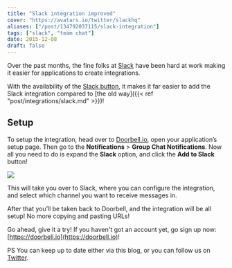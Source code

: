 ```yaml
---
title: "Slack integration improved"
cover: "https://avatars.io/twitter/slackhq"
aliases: ["/post/134792037115/slack-integration"]
tags: ["slack", "team chat"]
date: 2015-12-08
draft: false
---
```


Over the past months, the fine folks at [Slack](https://slack.com) have been hard at work making it easier for applications to create integrations.

With the availability of the [Slack button](https://api.slack.com/docs/slack-button), it makes it far easier to add the Slack integration compared to [the old way]({{< ref "post/integrations/slack.md" >}})!

<!--more-->

## Setup

To setup the integration, head over to [Doorbell.io](https://doorbell.io), open your application’s setup page. Then go to the **Notifications** > **Group Chat Notifications**. Now all you need to do is expand the **Slack** option, and click the **Add to Slack** button!

![](/img/integrations/chat/slack/slack-button.png)

This will take you over to Slack, where you can configure the integration, and select which channel you want to receive messages in.

After that you’ll be taken back to Doorbell, and the integration will be all setup! No more copying and pasting URLs!

Go ahead, give it a try! If you haven't got an account yet, go sign up now: [https://doorbell.io](https://doorbell.io)!

PS You can keep up to date either via this blog, or you can follow us on [Twitter](https://twitter.com/doorbell_io).
